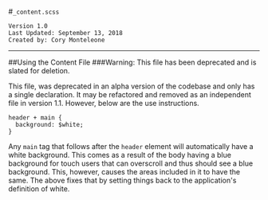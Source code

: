 #`_content.scss`
```
Version 1.0
Last Updated: September 13, 2018
Created by: Cory Monteleone
```
***
##Using the Content File
###Warning: This file has been deprecated and is slated for deletion.

This file, was deprecated in an alpha version of the codebase and only has a single declaration. It may be refactored and removed as an independent file in version 1.1. However, below are the use instructions.

```
header + main {
  background: $white;
}
```

Any `main` tag that follows after the `header` element will automatically have a white background. This comes as a result of the body having a blue background for touch users that can overscroll and thus should see a blue background. This, however, causes the areas included in it to have the same. The above fixes that by setting things back to the application's definition of white.